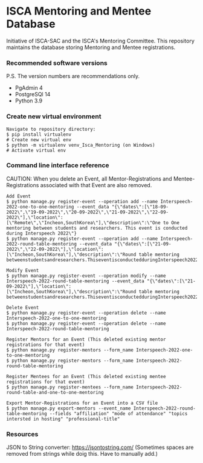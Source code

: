 # ISCA Mentoring and Mentee Database 
Initiative of ISCA-SAC and the ISCA's Mentoring Committee.
This repository maintains the database storing Mentoring and Mentee registrations.

### Recommended software versions
P.S. The version numbers are recommendations only.

* PgAdmin 4
* PostgreSQl 14
* Python 3.9

### Create new virtual environment 
```
Navigate to repository directory:
$ pip install virtualenv
# Create new virtual env
$ python -m virtualenv venv_Isca_Mentoring (on Windows)
# Activate virtual env

```



### Command line interface reference
CAUTION: When you delete an Event, all Mentor-Registrations and Mentee-Registrations associated with that Event are also removed.
```
Add Event
$ python manage.py register-event --operation add --name Interspeech-2022-one-to-one-mentoring --event_data "{\"dates\":[\"18-09-2022\",\"19-09-2022\",\"20-09-2022\",\"21-09-2022\",\"22-09-2022\"],\"location\":[\"Remote\",\"Incheon,SouthKorea\"],\"description\":\"One to One mentoring between students and researchers. This event is conducted during Interspeech 2022\"}
$ python manage.py register-event --operation add --name Interspeech-2022-round-table-mentoring --event_data "{\"dates\":[\"21-09-2022\",\"22-09-2022\"],\"location\":[\"Incheon,SouthKorea\"],\"description\":\"Round table mentoring betweenstudentsandresearchers.ThiseventisconductedduringInterspeech2022\"}" 

Modify Event
$ python manage.py register-event --operation modify --name Interspeech-2022-round-table-mentoring --event_data "{\"dates\":[\"21-09-2022\"],\"location\":[\"Incheon,SouthKorea\"],\"description\":\"Round table mentoring betweenstudentsandresearchers.ThiseventisconductedduringInterspeech2022\"}" 

Delete Event
$ python manage.py register-event --operation delete --name Interspeech-2022-one-to-one-mentoring
$ python manage.py register-event --operation delete --name Interspeech-2022-round-table-mentoring

Register Mentors for an Event (This deleted existing mentor registrations for that event)
$ python manage.py register-mentors --form_name Interspeech-2022-one-to-one-mentoring
$ python manage.py register-mentors --form_name Interspeech-2022-round-table-mentoring

Register Mentees for an Event (This deleted existing mentee registrations for that event)
$ python manage.py register-mentees --form_name Interspeech-2022-round-table-and-one-to-one-mentoring

Export Mentor-Registrations for an Event into a CSV file
$ python manage.py export-mentors --event_name Interspeech-2022-round-table-mentoring --fields "affiliation" "mode of attendance" "topics intersted in hosting" "professional-title"
```

### Resources
JSON to String converter: https://jsontostring.com/
(Sometimes spaces are removed from strings while doig this. Have to manually add.)
